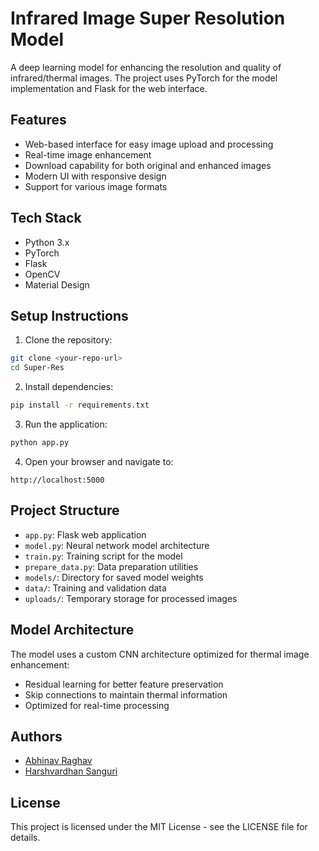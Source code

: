 # Infrared Image Super Resolution Model

A deep learning model for enhancing the resolution and quality of infrared/thermal images. The project uses PyTorch for the model implementation and Flask for the web interface.

## Features

- Web-based interface for easy image upload and processing
- Real-time image enhancement
- Download capability for both original and enhanced images
- Modern UI with responsive design
- Support for various image formats

## Tech Stack

- Python 3.x
- PyTorch
- Flask
- OpenCV
- Material Design

## Setup Instructions

1. Clone the repository:
```bash
git clone <your-repo-url>
cd Super-Res
```

2. Install dependencies:
```bash
pip install -r requirements.txt
```

3. Run the application:
```bash
python app.py
```

4. Open your browser and navigate to:
```
http://localhost:5000
```

## Project Structure

- `app.py`: Flask web application
- `model.py`: Neural network model architecture
- `train.py`: Training script for the model
- `prepare_data.py`: Data preparation utilities
- `models/`: Directory for saved model weights
- `data/`: Training and validation data
- `uploads/`: Temporary storage for processed images

## Model Architecture

The model uses a custom CNN architecture optimized for thermal image enhancement:
- Residual learning for better feature preservation
- Skip connections to maintain thermal information
- Optimized for real-time processing

## Authors

- [Abhinav Raghav](https://www.linkedin.com/in/raghav-abhinav/)
- [Harshvardhan Sanguri](https://www.linkedin.com/in/harshvardhan-sanguri-90248b281/)

## License

This project is licensed under the MIT License - see the LICENSE file for details. 